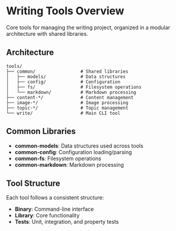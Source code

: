 # Writing Tools Overview

Core tools for managing the writing project, organized in a modular architecture with shared libraries.

## Architecture

```
tools/
├── common/                 # Shared libraries
│   ├── models/             # Data structures
│   ├── config/             # Configuration
│   ├── fs/                 # Filesystem operations
│   └── markdown/           # Markdown processing
├── content-*/              # Content management
├── image-*/                # Image processing
├── topic-*/                # Topic management
└── write/                  # Main CLI tool
```

## Common Libraries

- **common-models**: Data structures used across tools
- **common-config**: Configuration loading/parsing
- **common-fs**: Filesystem operations
- **common-markdown**: Markdown processing

## Tool Structure

Each tool follows a consistent structure:

- **Binary**: Command-line interface
- **Library**: Core functionality
- **Tests**: Unit, integration, and property tests
